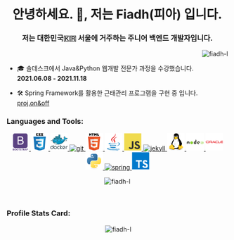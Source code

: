 <h1 align="center">안녕하세요. 👋, 저는 Fiadh(피아) 입니다.</h1>
<h3 align="center">저는 대한민국🇰🇷 서울에 거주하는 주니어 백엔드 개발자입니다.</h3>

<p align="right"> <img src="https://komarev.com/ghpvc/?username=fiadh-l&label=Profile%20views&color=0e75b6&style=flat" alt="fiadh-l" /> </p>

- 🎓 솔데스크에서 Java&Python 웹개발 전문가 과정을 수강했습니다. **2021.06.08 - 2021.11.18**

- 🛠️ Spring Framework를 활용한 근태관리 프로그램을 구현 중 입니다. [proj.on&off](https://www.notion.so/OnNoFF-44bf6bef3b804d20bfba6675b435d45e#70142faf8b2543a3b53bdc575a606204)


<h3 align="left">Languages and Tools:</h3>
<p align="center"> <a href="https://getbootstrap.com" target="_blank"> 
<img src="https://raw.githubusercontent.com/devicons/devicon/master/icons/bootstrap/bootstrap-plain-wordmark.svg" alt="bootstrap" width="40" height="40"/> </a> <a href="https://www.w3schools.com/css/" target="_blank"> 
  <img src="https://raw.githubusercontent.com/devicons/devicon/master/icons/css3/css3-original-wordmark.svg" alt="css3" width="40" height="40"/> </a> <a href="https://www.docker.com/" target="_blank"> 
  <img src="https://raw.githubusercontent.com/devicons/devicon/master/icons/docker/docker-original-wordmark.svg" alt="docker" width="40" height="40"/> </a> <a href="https://git-scm.com/" target="_blank"> 
  <img src="https://www.vectorlogo.zone/logos/git-scm/git-scm-icon.svg" alt="git" width="40" height="40"/> </a> <a href="https://www.w3.org/html/" target="_blank"> 
  <img src="https://raw.githubusercontent.com/devicons/devicon/master/icons/html5/html5-original-wordmark.svg" alt="html5" width="40" height="40"/> </a> <a href="https://www.java.com" target="_blank"> 
  <img src="https://raw.githubusercontent.com/devicons/devicon/master/icons/java/java-original.svg" alt="java" width="40" height="40"/> </a> <a href="https://developer.mozilla.org/en-US/docs/Web/JavaScript" target="_blank"> 
  <img src="https://raw.githubusercontent.com/devicons/devicon/master/icons/javascript/javascript-original.svg" alt="javascript" width="40" height="40"/> </a> <a href="https://jekyllrb.com/" target="_blank"> 
  <img src="https://www.vectorlogo.zone/logos/jekyllrb/jekyllrb-icon.svg" alt="jekyll" width="40" height="40"/> </a> <a href="https://www.linux.org/" target="_blank"> 
  <img src="https://raw.githubusercontent.com/devicons/devicon/master/icons/linux/linux-original.svg" alt="linux" width="40" height="40"/> </a> <a href="https://nodejs.org" target="_blank">
  <img src="https://raw.githubusercontent.com/devicons/devicon/master/icons/nodejs/nodejs-original-wordmark.svg" alt="nodejs" width="40" height="40"/> </a> <a href="https://www.oracle.com/" target="_blank"> 
  <img src="https://raw.githubusercontent.com/devicons/devicon/master/icons/oracle/oracle-original.svg" alt="oracle" width="40" height="40"/> </a> <a href="https://www.python.org" target="_blank"> 
  <img src="https://raw.githubusercontent.com/devicons/devicon/master/icons/python/python-original.svg" alt="python" width="40" height="40"/> </a> <a href="https://spring.io/" target="_blank"> 
  <img src="https://www.vectorlogo.zone/logos/springio/springio-icon.svg" alt="spring" width="40" height="40"/> </a> <a href="https://www.typescriptlang.org/" target="_blank"> <img src="https://raw.githubusercontent.com/devicons/devicon/master/icons/typescript/typescript-original.svg" alt="typescript" width="40" height="40"/> </a> </p>
  <p align="center"><img align="center" src="https://github-readme-stats.vercel.app/api/top-langs?username=fiadh-l&show_icons=true&locale=en&layout=compact" alt="fiadh-l" /></p>
</br>

<h3 align="left">Profile Stats Card: </h3>
<p align="center">&nbsp;<img align="center" src="https://github-readme-stats.vercel.app/api?username=fiadh-l&show_icons=true&locale=en" alt="fiadh-l" /></p>
</br>
